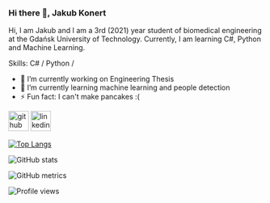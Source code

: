### Hi there 👋, Jakub Konert
Hi, I am Jakub and I am a 3rd (2021) year student of biomedical engineering at the Gdańsk University of Technology. Currently, I am learning C#, Python and Machine Learning.

Skills: C# / Python / 

- 🔭 I’m currently working on Engineering Thesis 
- 🌱 I’m currently learning machine learning and people detection 
- ⚡ Fun fact: I can't make pancakes :( 


[<img src='https://cdn.jsdelivr.net/npm/simple-icons@3.0.1/icons/github.svg' alt='github' height='40'>](https://github.com/JakubKonert)  [<img src='https://cdn.jsdelivr.net/npm/simple-icons@3.0.1/icons/linkedin.svg' alt='linkedin' height='40'>](https://www.linkedin.com/in/https://www.linkedin.com/in/jakub-konert-37967922b//)  

[![Top Langs](https://github-readme-stats.vercel.app/api/top-langs/?username=JakubKonert)](https://github.com/anuraghazra/github-readme-stats)

![GitHub stats](https://github-readme-stats.vercel.app/api?username=JakubKonert&show_icons=true)  

![GitHub metrics](https://metrics.lecoq.io/JakubKonert)  

![Profile views](https://gpvc.arturio.dev/JakubKonert)  
